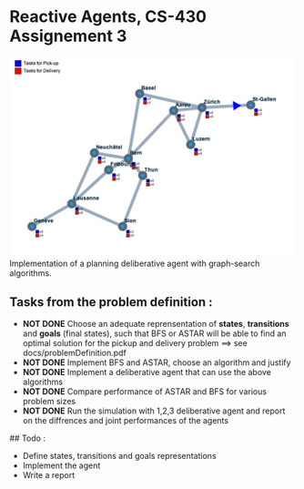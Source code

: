 # Reactive Agents, CS-430 Assignement 3

![screenshot](screenshot.png)
Implementation of a planning deliberative agent with graph-search algorithms.

## Tasks from the problem definition :
* **NOT DONE** Choose an adequate reprensentation of **states**, **transitions** and **goals** (final states), such that BFS or ASTAR will be able to find an optimal solution for the pickup and delivery problem ==> see docs/problemDefinition.pdf
* **NOT DONE** Implement BFS and ASTAR, choose an algorithm and justify
* **NOT DONE** Implement a deliberative agent that can use the above algorithms
* **NOT DONE** Compare performance of ASTAR and BFS for various problem sizes
* **NOT DONE** Run the simulation with 1,2,3 deliberative agent and report on the diffrences and joint performances of the agents

## Todo :

* Define states, transitions and goals representations
* Implement the agent
* Write a report
